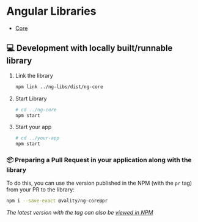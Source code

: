 # Angular Libraries

-   [Core](/projects/ng-core)

## 💻 Development with locally built/runnable library

1. Link the library

    ```sh
    npm link ../ng-libs/dist/ng-core
    ```

1. Start Library

    ```sh
    # cd ../ng-core
    npm start
    ```

1. Start your app

    ```sh
    # cd ../your-app
    npm start
    ```

### 📦 Preparing a Pull Request in your application along with the library

To do this, you can use the version published in the NPM (with the `pr` tag) from your PR to the library:

```sh
npm i --save-exact @vality/ng-core@pr
```

_The latest version with the tag can also be [viewed in NPM](https://www.npmjs.com/package/@vality/ng-core?activeTab=versions)_
